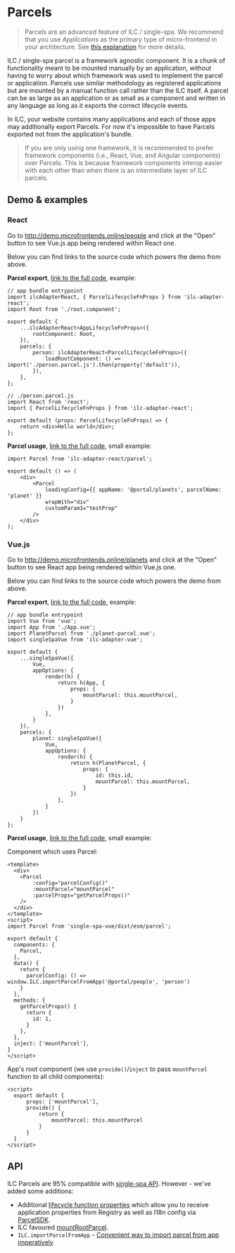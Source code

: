 # Parcels

> Parcels are an advanced feature of ILC / single-spa. We recommend that you use _Applications_ as the primary type of micro-frontend 
in your architecture. See [this explanation](./microfrontend-types.md) for more details.

ILC / single-spa parcel is a framework agnostic component. It is a chunk of functionality meant to be mounted manually by 
an application, without having to worry about which framework was used to implement the parcel or application. 
Parcels use similar methodology as registered applications but are mounted by a manual function call rather than the 
ILC itself. 
A parcel can be as large as an application or as small as a component and written in any language as long as it exports 
the correct lifecycle events. 

In ILC, your website contains many applications and each of those apps may additionally export Parcels. For now it's impossible to 
have Parcels exported not from the application's bundle.

> If you are only using one framework, it is recommended to prefer framework components 
> (i.e., React, Vue, and Angular components) over Parcels. 
> This is because framework components interop easier with each other than when there is an intermediate layer of ILC parcels.

## Demo & examples

### React

Go to http://demo.microfrontends.online/people and click at the "Open" button to see Vue.js app being rendered within React one.

Below you can find links to the source code which powers the demo from above.

**Parcel export**,
[link to the full code](https://github.com/namecheap/ilc-demo-apps/blob/c4a6365b3340cc710911dbff288ec06d2e4860a9/apps/people/src/client-entry.js#L9-L13),
example:
```tsx
// app bundle entrypoint
import ilcAdapterReact, { ParcelLifecycleFnProps } from 'ilc-adapter-react';
import Root from './root.component';

export default {
    ...ilcAdapterReact<AppLifecycleFnProps>({
        rootComponent: Root,
    }),
    parcels: {
        person: ilcAdapterReact<ParcelLifecycleFnProps>({
            loadRootComponent: () => import('./person.parcel.js').then(property('default')),
        }),
    },
};
```

```tsx
// ./person.parcel.js
import React from 'react';
import { ParcelLifecycleFnProps } from 'ilc-adapter-react';

export default (props: ParcelLifecycleFnProps) => {
    return <div>Hello world</div>;
};
```


**Parcel usage**,
[link to the full code](https://github.com/namecheap/ilc-demo-apps/blob/c4a6365b3340cc710911dbff288ec06d2e4860a9/apps/people/src/people-page/selected-person/selected-person.component.js#L99-L104),
small example:

```tsx
import Parcel from 'ilc-adapter-react/parcel';

export default () => (
    <div>
        <Parcel
            loadingConfig={{ appName: '@portal/planets', parcelName: 'planet' }}
            wrapWith="div"
            customParam1="testProp"
        />
    </div>
);
```

### Vue.js

Go to http://demo.microfrontends.online/planets and click at the "Open" button to see React app being rendered within Vue.js one.

Below you can find links to the source code which powers the demo from above.

**Parcel export**,
[link to the full code](https://github.com/namecheap/ilc-demo-apps/blob/c4a6365b3340cc710911dbff288ec06d2e4860a9/apps/planets/src/planets.js#L24-L38),
example:
```tsx
// app bundle entrypoint
import Vue from 'vue';
import App from './App.vue';
import PlanetParcel from './planet-parcel.vue';
import singleSpaVue from 'ilc-adapter-vue';

export default {
    ...singleSpaVue({
        Vue,
        appOptions: {
            render(h) {
                return h(App, {
                    props: {
                        mountParcel: this.mountParcel,
                    }
                })
            },
        }
    }),
    parcels: {
        planet: singleSpaVue({
            Vue,
            appOptions: {
                render(h) {
                    return h(PlanetParcel, {
                        props: {
                            id: this.id,
                            mountParcel: this.mountParcel,
                        }
                    })
                },
            }
        })
    }
};
```


**Parcel usage**, 
[link to the full code](https://github.com/namecheap/ilc-demo-apps/blob/c4a6365b3340cc710911dbff288ec06d2e4860a9/apps/planets/src/selected-planet/maybe-selected.vue#L19-L23),
small example:

Component which uses Parcel:
```vue
<template>
  <div>
    <Parcel
        :config="parcelConfig()"
        :mountParcel="mountParcel"
        :parcelProps="getParcelProps()"
    />
  </div>
</template>
<script>
import Parcel from 'single-spa-vue/dist/esm/parcel';

export default {
  components: {
    Parcel,
  },
  data() {
    return {
      parcelConfig: () => window.ILC.importParcelFromApp('@portal/people', 'person')
    }
  },
  methods: {
    getParcelProps() {
      return {
        id: 1,
      }
    },
  },
  inject: ['mountParcel'],
}
</script>
```

App's root component (we use `provide()`/`inject` to pass `mountParcel` function to all child components):
```vue
<script>
  export default {
      props: ['mountParcel'],
      provide() {
          return {
              mountParcel: this.mountParcel
          }
      }
  }
</script>
```

## API

ILC Parcels are 95% compatible with [single-spa API](https://single-spa.js.org/docs/parcels-api). 
However - we've added some additions: 
-  Additional [lifecycle function properties](https://namecheap.github.io/ilc-sdk/modules/app.html#parcellifecyclefnprops) 
which allow you to receive application properties from Registry as well as I18n config via [ParcelSDK](https://namecheap.github.io/ilc-sdk/interfaces/app.parcelsdk.html).
- ILC favoured [mountRootParcel](https://namecheap.github.io/ilc-sdk/classes/app.globalbrowserapi.html#mountrootparcel).
- `ILC.importParcelFromApp` - [Convenient way to import parcel from app imperatively](https://namecheap.github.io/ilc-sdk/classes/app.globalbrowserapi.html#importparcelfromapp)
